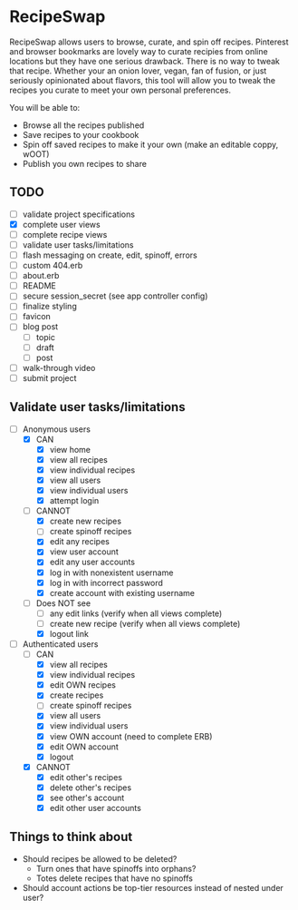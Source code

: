 # RecipeSwap

RecipeSwap allows users to browse, curate, and spin off recipes. Pinterest and browser bookmarks are lovely way to curate recipies from online locations but they have one serious drawback. There is no way to tweak that recipe. Whether your an onion lover, vegan, fan of fusion, or just seriously opinionated about flavors, this tool will allow you to tweak the recipes you curate to meet your own personal preferences.

You will be able to:

- Browse all the recipes published
- Save recipes to your cookbook
- Spin off saved recipes to make it your own (make an editable coppy, wOOT)
- Publish you own recipes to share

## TODO

- [ ] validate project specifications
- [x] complete user views
- [ ] complete recipe views
- [ ] validate user tasks/limitations
- [ ] flash messaging on create, edit, spinoff, errors
- [ ] custom 404.erb
- [ ] about.erb
- [ ] README
- [ ] secure session_secret (see app controller config)
- [ ] finalize styling
- [ ] favicon
- [ ] blog post
  - [ ] topic
  - [ ] draft
  - [ ] post
- [ ] walk-through video
- [ ] submit project

## Validate user tasks/limitations

- [ ] Anonymous users
  - [x] CAN
    - [x] view home
    - [x] view all recipes
    - [x] view individual recipes
    - [x] view all users
    - [x] view individual users
    - [x] attempt login
  - [ ] CANNOT
    - [X] create new recipes
    - [ ] create spinoff recipes
    - [x] edit any recipes
    - [x] view user account
    - [x] edit any user accounts
    - [x] log in with nonexistent username
    - [x] log in with incorrect password
    - [x] create account with existing username
  - [ ] Does NOT see
    - [ ] any edit links (verify when all views complete)
    - [ ] create new recipe (verify when all views complete)
    - [x] logout link

- [ ] Authenticated users
  - [ ] CAN
    - [x] view all recipes
    - [x] view individual recipes
    - [x] edit OWN recipes
    - [x] create recipes
    - [ ] create spinoff recipes
    - [x] view all users
    - [x] view individual users
    - [x] view OWN account (need to complete ERB)
    - [x] edit OWN account
    - [x] logout
  - [x] CANNOT
    - [x] edit other's recipes
    - [x] delete other's recipes
    - [x] see other's account
    - [x] edit other user accounts

## Things to think about

- Should recipes be allowed to be deleted?
  - Turn ones that have spinoffs into orphans?
  - Totes delete recipes that have no spinoffs
- Should account actions be top-tier resources instead of nested under user?
